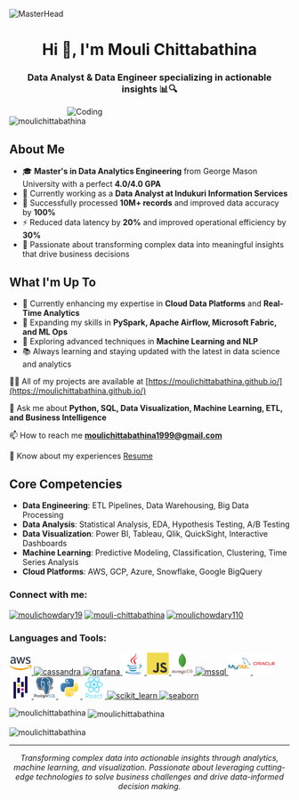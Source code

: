 ![MasterHead](https://i0.wp.com/www.sciencenews.org/wp-content/uploads/2023/04/040823_chatgpt_feat.gif?resize=1024,256&ssl=1)


<h1 align="center">Hi 👋, I'm Mouli Chittabathina</h1>
<h3 align="center">Data Analyst & Data Engineer specializing in actionable insights 📊🔍</h3>

<img align="right" alt="Coding" width="400" src="https://assets-global.website-files.com/5c19020c997c25514d17d86f/60c0d9460c02947666c0d70c_Data%20report.gif">

<p align="left"> <img src="https://komarev.com/ghpvc/?username=moulichittabathina&label=Profile%20views&color=0e75b6&style=flat" alt="moulichittabathina" /> </p>

## About Me
- 🎓 **Master's in Data Analytics Engineering** from George Mason University with a perfect **4.0/4.0 GPA**
- 💼 Currently working as a **Data Analyst at Indukuri Information Services**
- 🚀 Successfully processed **10M+ records** and improved data accuracy by **100%**
- ⚡ Reduced data latency by **20%** and improved operational efficiency by **30%**
- 🔮 Passionate about transforming complex data into meaningful insights that drive business decisions

## What I'm Up To
- 🔭 Currently enhancing my expertise in **Cloud Data Platforms** and **Real-Time Analytics**
- 🌱 Expanding my skills in **PySpark, Apache Airflow, Microsoft Fabric, and ML Ops**
- 🧠 Exploring advanced techniques in **Machine Learning and NLP**
- 📚 Always learning and staying updated with the latest in data science and analytics

👨‍💻 All of my projects are available at [https://moulichittabathina.github.io/](https://moulichittabathina.github.io/)

💬 Ask me about **Python, SQL, Data Visualization, Machine Learning, ETL, and Business Intelligence**

📫 How to reach me **moulichittabathina1999@gmail.com**

📄 Know about my experiences [Resume](https://drive.google.com/file/d/14KfV9sMgyZO-m6gKKShdav1qcVADzp40/view?usp=drive_link)

## Core Competencies
- **Data Engineering**: ETL Pipelines, Data Warehousing, Big Data Processing
- **Data Analysis**: Statistical Analysis, EDA, Hypothesis Testing, A/B Testing
- **Data Visualization**: Power BI, Tableau, Qlik, QuickSight, Interactive Dashboards
- **Machine Learning**: Predictive Modeling, Classification, Clustering, Time Series Analysis
- **Cloud Platforms**: AWS, GCP, Azure, Snowflake, Google BigQuery

<h3 align="left">Connect with me:</h3>
<p align="left">
<a href="https://twitter.com/moulichowdary19" target="blank"><img align="center" src="https://raw.githubusercontent.com/rahuldkjain/github-profile-readme-generator/master/src/images/icons/Social/twitter.svg" alt="moulichowdary19" height="30" width="40" /></a>
<a href="https://linkedin.com/in/mouli-chittabathina" target="blank"><img align="center" src="https://raw.githubusercontent.com/rahuldkjain/github-profile-readme-generator/master/src/images/icons/Social/linked-in-alt.svg" alt="mouli-chittabathina" height="30" width="40" /></a>
<a href="https://instagram.com/moulichowdary110" target="blank"><img align="center" src="https://raw.githubusercontent.com/rahuldkjain/github-profile-readme-generator/master/src/images/icons/Social/instagram.svg" alt="moulichowdary110" height="30" width="40" /></a>
</p>

<h3 align="left">Languages and Tools:</h3>
<p align="left"> <a href="https://aws.amazon.com" target="_blank" rel="noreferrer"> <img src="https://raw.githubusercontent.com/devicons/devicon/master/icons/amazonwebservices/amazonwebservices-original-wordmark.svg" alt="aws" width="40" height="40"/> </a> <a href="https://cassandra.apache.org/" target="_blank" rel="noreferrer"> <img src="https://www.vectorlogo.zone/logos/apache_cassandra/apache_cassandra-icon.svg" alt="cassandra" width="40" height="40"/> </a> <a href="https://grafana.com" target="_blank" rel="noreferrer"> <img src="https://www.vectorlogo.zone/logos/grafana/grafana-icon.svg" alt="grafana" width="40" height="40"/> </a> <a href="https://www.java.com" target="_blank" rel="noreferrer"> <img src="https://raw.githubusercontent.com/devicons/devicon/master/icons/java/java-original.svg" alt="java" width="40" height="40"/> </a> <a href="https://developer.mozilla.org/en-US/docs/Web/JavaScript" target="_blank" rel="noreferrer"> <img src="https://raw.githubusercontent.com/devicons/devicon/master/icons/javascript/javascript-original.svg" alt="javascript" width="40" height="40"/> </a> <a href="https://www.mongodb.com/" target="_blank" rel="noreferrer"> <img src="https://raw.githubusercontent.com/devicons/devicon/master/icons/mongodb/mongodb-original-wordmark.svg" alt="mongodb" width="40" height="40"/> </a> <a href="https://www.microsoft.com/en-us/sql-server" target="_blank" rel="noreferrer"> <img src="https://www.svgrepo.com/show/303229/microsoft-sql-server-logo.svg" alt="mssql" width="40" height="40"/> </a> <a href="https://www.mysql.com/" target="_blank" rel="noreferrer"> <img src="https://raw.githubusercontent.com/devicons/devicon/master/icons/mysql/mysql-original-wordmark.svg" alt="mysql" width="40" height="40"/> </a> <a href="https://www.oracle.com/" target="_blank" rel="noreferrer"> <img src="https://raw.githubusercontent.com/devicons/devicon/master/icons/oracle/oracle-original.svg" alt="oracle" width="40" height="40"/> </a> <a href="https://pandas.pydata.org/" target="_blank" rel="noreferrer"> <img src="https://raw.githubusercontent.com/devicons/devicon/2ae2a900d2f041da66e950e4d48052658d850630/icons/pandas/pandas-original.svg" alt="pandas" width="40" height="40"/> </a> <a href="https://www.postgresql.org" target="_blank" rel="noreferrer"> <img src="https://raw.githubusercontent.com/devicons/devicon/master/icons/postgresql/postgresql-original-wordmark.svg" alt="postgresql" width="40" height="40"/> </a> <a href="https://www.python.org" target="_blank" rel="noreferrer"> <img src="https://raw.githubusercontent.com/devicons/devicon/master/icons/python/python-original.svg" alt="python" width="40" height="40"/> </a> <a href="https://reactjs.org/" target="_blank" rel="noreferrer"> <img src="https://raw.githubusercontent.com/devicons/devicon/master/icons/react/react-original-wordmark.svg" alt="react" width="40" height="40"/> </a> <a href="https://scikit-learn.org/" target="_blank" rel="noreferrer"> <img src="https://upload.wikimedia.org/wikipedia/commons/0/05/Scikit_learn_logo_small.svg" alt="scikit_learn" width="40" height="40"/> </a> <a href="https://seaborn.pydata.org/" target="_blank" rel="noreferrer"> <img src="https://seaborn.pydata.org/_images/logo-mark-lightbg.svg" alt="seaborn" width="40" height="40"/> </a> </p>

<p><img align="left" src="https://github-readme-stats.vercel.app/api/top-langs?username=moulichittabathina&show_icons=true&locale=en&layout=compact" alt="moulichittabathina" /></p>

<p>&nbsp;<img align="center" src="https://github-readme-stats.vercel.app/api?username=moulichittabathina&show_icons=true&locale=en" alt="moulichittabathina" /></p>

<p><img align="center" src="https://github-readme-streak-stats.herokuapp.com/?user=moulichittabathina&" alt="moulichittabathina" /></p>

---

<p align="center">
  <i>Transforming complex data into actionable insights through analytics, machine learning, and visualization. Passionate about leveraging cutting-edge technologies to solve business challenges and drive data-informed decision making.</i>
</p>
